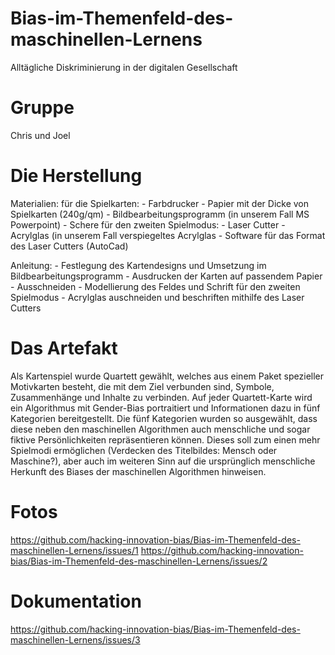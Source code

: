 # Bias-im-Themenfeld-des-maschinellen-Lernens

Alltägliche Diskriminierung in der digitalen Gesellschaft

# Gruppe

Chris und Joel

# Die Herstellung

Materialien:  für die Spielkarten:
              - Farbdrucker
              - Papier mit der Dicke von Spielkarten (240g/qm)
              - Bildbearbeitungsprogramm (in unserem Fall MS Powerpoint)
              - Schere
              für den zweiten Spielmodus:
              - Laser Cutter
              - Acrylglas (in unserem Fall verspiegeltes Acrylglas
              - Software für das Format des Laser Cutters (AutoCad)

Anleitung:    - Festlegung des Kartendesigns und Umsetzung im Bildbearbeitungsprogramm
              - Ausdrucken der Karten auf passendem Papier
              - Ausschneiden
              - Modellierung des Feldes und Schrift für den zweiten Spielmodus
              - Acrylglas auschneiden und beschriften mithilfe des Laser Cutters
          
# Das Artefakt

Als Kartenspiel wurde Quartett gewählt, welches aus einem Paket spezieller Motivkarten besteht, die mit dem Ziel verbunden sind, Symbole, Zusammenhänge und Inhalte zu verbinden. Auf jeder Quartett-Karte wird ein Algorithmus mit Gender-Bias portraitiert und Informationen dazu in fünf Kategorien bereitgestellt. Die fünf Kategorien wurden so ausgewählt, dass diese neben den maschinellen Algorithmen auch menschliche und sogar fiktive Persönlichkeiten repräsentieren können. Dieses soll zum einen mehr Spielmodi ermöglichen (Verdecken des Titelbildes: Mensch oder Maschine?), aber auch im weiteren Sinn auf die ursprünglich menschliche Herkunft des Biases der maschinellen Algorithmen hinweisen.

# Fotos

https://github.com/hacking-innovation-bias/Bias-im-Themenfeld-des-maschinellen-Lernens/issues/1
https://github.com/hacking-innovation-bias/Bias-im-Themenfeld-des-maschinellen-Lernens/issues/2

# Dokumentation

https://github.com/hacking-innovation-bias/Bias-im-Themenfeld-des-maschinellen-Lernens/issues/3
